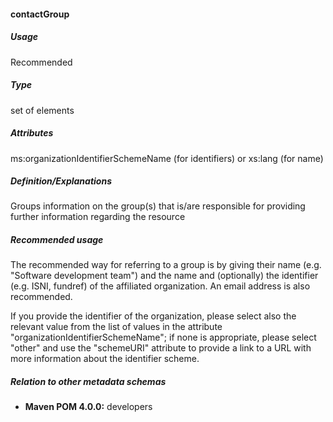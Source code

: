 #### contactGroup

##### Usage

Recommended

##### Type

set of elements

##### Attributes

ms:organizationIdentifierSchemeName \(for identifiers\) or xs:lang \(for name\)

##### Definition/Explanations

Groups information on the group\(s\) that is/are responsible for providing further information regarding the resource

##### Recommended usage

The recommended way for referring to a group is by giving their name \(e.g. "Software development team"\) and the name and \(optionally\) the identifier \(e.g. ISNI, fundref\) of the affiliated organization. An email address is also recommended.

If you provide the identifier of the organization, please select also the relevant value from the list of values in the attribute "organizationIdentifierSchemeName"; if none is appropriate, please select "other" and use the "schemeURI" attribute to provide a link to a URL with more information about the identifier scheme.  


##### Relation to other metadata schemas

* **Maven POM 4.0.0:** developers



